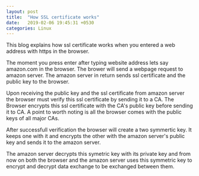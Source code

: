 ```yaml
---
layout: post
title:  "How SSL certificate works"
date:   2019-02-06 19:45:31 +0530
categories: Linux
---
```

This blog explains how ssl certificate works when you entered a web address with https in the browser.

The moment you press enter after typing website address lets say amazon.com in the browser. The brower will send a webpage request to amazon server. The amazon server in return sends ssl certificate and the public key to the browser.

Upon receiving the public key and the ssl certificate from amazon server the browser must verify this ssl certificate by sending it to a CA. The Browser encrypts this ssl certificate with the CA's public key before sending it to CA.
A point to worth noting is all the browser comes with the public keys of all major CAs.

After successfull verification the browser will create a two symmertic key. It keeps one with it and encrypts the other with the amazon server's public key and sends it to the amazon server.

The amazon server decrypts this symetric key with its private key and from now on both the browser and the amazon server uses this symmetric key to encrypt and decrypt data exchange to be exchanged between them.
